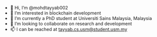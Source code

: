 - 👋 Hi, I’m @mohdtayyab002
- 👀 I’m interested in blockchain development
- 🌱 I’m currently a PhD student at Universiti Sains Malaysia, Malaysia
- 💞️ I’m looking to collaborate on research and development
- 📫 I can be reached at tayyab.cs.usm@student.usm.my
<!---
mohdtayyab002/mohdtayyab002 is a ✨ special ✨ repository because its `README.md` (this file) appears on your GitHub profile.
You can click the Preview link to take a look at your changes.
--->
